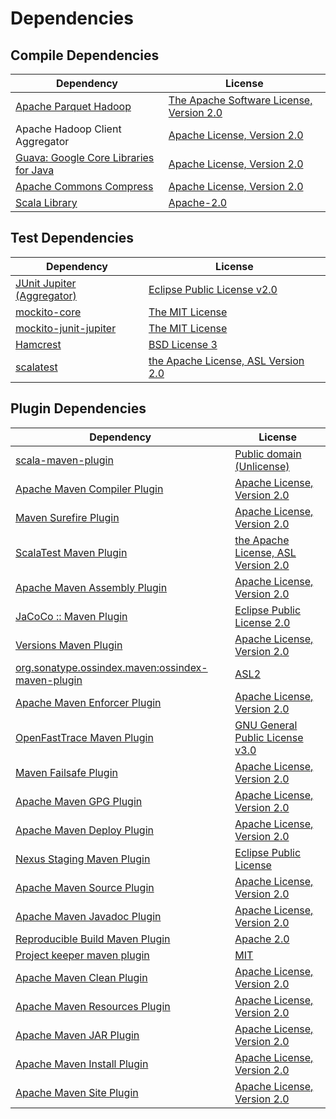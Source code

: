 <!-- @formatter:off -->
# Dependencies

## Compile Dependencies

| Dependency                                 | License                                       |
| ------------------------------------------ | --------------------------------------------- |
| [Apache Parquet Hadoop][0]                 | [The Apache Software License, Version 2.0][1] |
| Apache Hadoop Client Aggregator            | [Apache License, Version 2.0][2]              |
| [Guava: Google Core Libraries for Java][3] | [Apache License, Version 2.0][1]              |
| [Apache Commons Compress][5]               | [Apache License, Version 2.0][2]              |
| [Scala Library][7]                         | [Apache-2.0][8]                               |

## Test Dependencies

| Dependency                      | License                                   |
| ------------------------------- | ----------------------------------------- |
| [JUnit Jupiter (Aggregator)][9] | [Eclipse Public License v2.0][10]         |
| [mockito-core][11]              | [The MIT License][12]                     |
| [mockito-junit-jupiter][11]     | [The MIT License][12]                     |
| [Hamcrest][15]                  | [BSD License 3][16]                       |
| [scalatest][17]                 | [the Apache License, ASL Version 2.0][18] |

## Plugin Dependencies

| Dependency                                              | License                                   |
| ------------------------------------------------------- | ----------------------------------------- |
| [scala-maven-plugin][19]                                | [Public domain (Unlicense)][20]           |
| [Apache Maven Compiler Plugin][21]                      | [Apache License, Version 2.0][2]          |
| [Maven Surefire Plugin][23]                             | [Apache License, Version 2.0][2]          |
| [ScalaTest Maven Plugin][25]                            | [the Apache License, ASL Version 2.0][18] |
| [Apache Maven Assembly Plugin][27]                      | [Apache License, Version 2.0][2]          |
| [JaCoCo :: Maven Plugin][29]                            | [Eclipse Public License 2.0][30]          |
| [Versions Maven Plugin][31]                             | [Apache License, Version 2.0][2]          |
| [org.sonatype.ossindex.maven:ossindex-maven-plugin][33] | [ASL2][1]                                 |
| [Apache Maven Enforcer Plugin][35]                      | [Apache License, Version 2.0][2]          |
| [OpenFastTrace Maven Plugin][37]                        | [GNU General Public License v3.0][38]     |
| [Maven Failsafe Plugin][39]                             | [Apache License, Version 2.0][2]          |
| [Apache Maven GPG Plugin][41]                           | [Apache License, Version 2.0][2]          |
| [Apache Maven Deploy Plugin][43]                        | [Apache License, Version 2.0][2]          |
| [Nexus Staging Maven Plugin][45]                        | [Eclipse Public License][46]              |
| [Apache Maven Source Plugin][47]                        | [Apache License, Version 2.0][2]          |
| [Apache Maven Javadoc Plugin][49]                       | [Apache License, Version 2.0][2]          |
| [Reproducible Build Maven Plugin][51]                   | [Apache 2.0][1]                           |
| [Project keeper maven plugin][53]                       | [MIT][54]                                 |
| [Apache Maven Clean Plugin][55]                         | [Apache License, Version 2.0][2]          |
| [Apache Maven Resources Plugin][57]                     | [Apache License, Version 2.0][2]          |
| [Apache Maven JAR Plugin][59]                           | [Apache License, Version 2.0][2]          |
| [Apache Maven Install Plugin][61]                       | [Apache License, Version 2.0][1]          |
| [Apache Maven Site Plugin][63]                          | [Apache License, Version 2.0][2]          |

[53]: https://github.com/exasol/project-keeper-maven-plugin
[18]: http://www.apache.org/licenses/LICENSE-2.0
[1]: http://www.apache.org/licenses/LICENSE-2.0.txt
[3]: https://github.com/google/guava
[23]: https://maven.apache.org/surefire/maven-surefire-plugin/
[45]: http://www.sonatype.com/public-parent/nexus-maven-plugins/nexus-staging/nexus-staging-maven-plugin/
[17]: http://www.scalatest.org
[11]: https://github.com/mockito/mockito
[39]: https://maven.apache.org/surefire/maven-failsafe-plugin/
[54]: https://opensource.org/licenses/MIT
[5]: https://commons.apache.org/proper/commons-compress/
[31]: http://www.mojohaus.org/versions-maven-plugin/
[16]: http://opensource.org/licenses/BSD-3-Clause
[21]: https://maven.apache.org/plugins/maven-compiler-plugin/
[57]: https://maven.apache.org/plugins/maven-resources-plugin/
[37]: https://github.com/itsallcode/openfasttrace-maven-plugin
[55]: https://maven.apache.org/plugins/maven-clean-plugin/
[30]: https://www.eclipse.org/legal/epl-2.0/
[7]: https://www.scala-lang.org/
[43]: https://maven.apache.org/plugins/maven-deploy-plugin/
[46]: http://www.eclipse.org/legal/epl-v10.html
[20]: http://unlicense.org/
[8]: https://www.apache.org/licenses/LICENSE-2.0
[25]: https://www.scalatest.org/user_guide/using_the_scalatest_maven_plugin
[29]: https://www.jacoco.org/jacoco/trunk/doc/maven.html
[12]: https://github.com/mockito/mockito/blob/main/LICENSE
[51]: http://zlika.github.io/reproducible-build-maven-plugin
[63]: https://maven.apache.org/plugins/maven-site-plugin/
[38]: https://www.gnu.org/licenses/gpl-3.0.html
[0]: https://parquet.apache.org
[2]: https://www.apache.org/licenses/LICENSE-2.0.txt
[35]: https://maven.apache.org/enforcer/maven-enforcer-plugin/
[10]: https://www.eclipse.org/legal/epl-v20.html
[61]: http://maven.apache.org/plugins/maven-install-plugin/
[9]: https://junit.org/junit5/
[33]: https://sonatype.github.io/ossindex-maven/maven-plugin/
[41]: https://maven.apache.org/plugins/maven-gpg-plugin/
[19]: http://github.com/davidB/scala-maven-plugin
[47]: https://maven.apache.org/plugins/maven-source-plugin/
[15]: http://hamcrest.org/JavaHamcrest/
[49]: https://maven.apache.org/plugins/maven-javadoc-plugin/
[59]: https://maven.apache.org/plugins/maven-jar-plugin/
[27]: https://maven.apache.org/plugins/maven-assembly-plugin/
